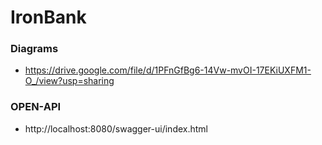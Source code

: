 # IronBank

### Diagrams
* https://drive.google.com/file/d/1PFnGfBg6-14Vw-mvOI-17EKiUXFM1-O_/view?usp=sharing

### OPEN-API
* http://localhost:8080/swagger-ui/index.html